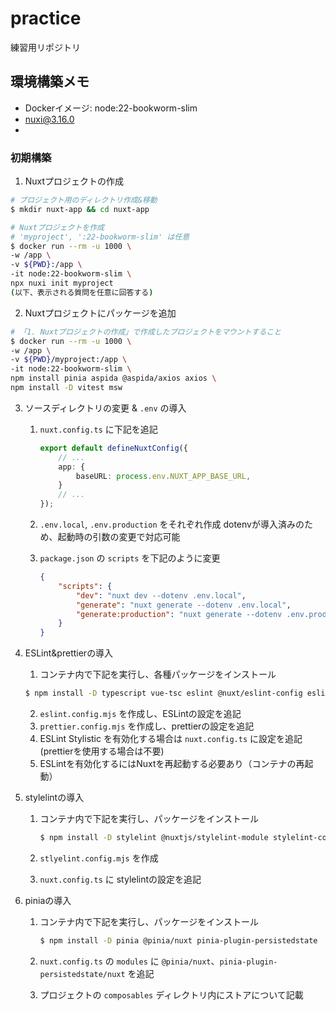 # practice

練習用リポジトリ

## 環境構築メモ

- Dockerイメージ: node:22-bookworm-slim
- nuxi@3.16.0
- 

### 初期構築

1. Nuxtプロジェクトの作成

```sh
# プロジェクト用のディレクトリ作成&移動
$ mkdir nuxt-app && cd nuxt-app

# Nuxtプロジェクトを作成
# 'myproject', ':22-bookworm-slim' は任意
$ docker run --rm -u 1000 \
-w /app \
-v ${PWD}:/app \
-it node:22-bookworm-slim \
npx nuxi init myproject
(以下、表示される質問を任意に回答する)
```

2. Nuxtプロジェクトにパッケージを追加

```sh
# 「1. Nuxtプロジェクトの作成」で作成したプロジェクトをマウントすること
$ docker run --rm -u 1000 \
-w /app \
-v ${PWD}/myproject:/app \
-it node:22-bookworm-slim \
npm install pinia aspida @aspida/axios axios \
npm install -D vitest msw
```

3. ソースディレクトリの変更 & `.env` の導入

    1. `nuxt.config.ts` に下記を追記

        ```ts:nuxt.config.ts
        export default defineNuxtConfig({
            // ...
            app: {
                baseURL: process.env.NUXT_APP_BASE_URL,
            }
            // ...
        });
        ```

    2. `.env.local`, `.env.production` をそれぞれ作成
        dotenvが導入済みのため、起動時の引数の変更で対応可能

    3. `package.json` の `scripts` を下記のように変更

        ```json:package.json
        {
            "scripts": {
                "dev": "nuxt dev --dotenv .env.local",
                "generate": "nuxt generate --dotenv .env.local",
                "generate:production": "nuxt generate --dotenv .env.production", 
            }
        }
        ```


4. ESLint&prettierの導入

    1. コンテナ内で下記を実行し、各種パッケージをインストール

    ```sh
    $ npm install -D typescript vue-tsc eslint @nuxt/eslint-config eslint-plugin-prettier
    ```

    2. `eslint.config.mjs` を作成し、ESLintの設定を追記
    3. `prettier.config.mjs` を作成し、prettierの設定を追記
    4. ESLint Stylistic を有効化する場合は `nuxt.config.ts` に設定を追記(prettierを使用する場合は不要)
    5. ESLintを有効化するにはNuxtを再起動する必要あり（コンテナの再起動）


5. stylelintの導入

    1. コンテナ内で下記を実行し、パッケージをインストール

        ```sh
        $ npm install -D stylelint @nuxtjs/stylelint-module stylelint-config-standard stylelint-config-standard-vue stylelint-config-recess-order postcss-html
        ```

    2. `stlyelint.config.mjs` を作成
    3. `nuxt.config.ts` に stylelintの設定を追記

6. piniaの導入

    1. コンテナ内で下記を実行し、パッケージをインストール
    
        ```sh
        $ npm install -D pinia @pinia/nuxt pinia-plugin-persistedstate
        ```
    
    2. `nuxt.config.ts` の `modules` に `@pinia/nuxt`、`pinia-plugin-persistedstate/nuxt` を追記

    3. プロジェクトの `composables` ディレクトリ内にストアについて記載
    